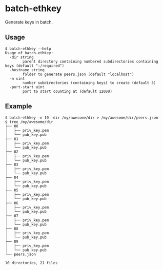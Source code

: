 batch-ethkey
============

Generate keys in batch.

## Usage

    $ batch-ethkey --help
    Usage of batch-ethkey:
      -dir string
        	parent directory containing numbered subdirectories containing keys (default ":/required")
      -hostname string
        	folder to generate peers.json (default "localhost")
      -n uint
        	number subdirectories (containing keys) to create (default 5)
      -port-start uint
        	port to start counting at (default 12000)

## Example

    $ batch-ethkey -n 10 -dir /my/awesome/dir > /my/awesome/dir/peers.json
    $ tree /my/awesome/dir
    ├── 00
    │   ├── priv_key.pem
    │   └── pub_key.pub
    ├── 01
    │   ├── priv_key.pem
    │   └── pub_key.pub
    ├── 02
    │   ├── priv_key.pem
    │   └── pub_key.pub
    ├── 03
    │   ├── priv_key.pem
    │   └── pub_key.pub
    ├── 04
    │   ├── priv_key.pem
    │   └── pub_key.pub
    ├── 05
    │   ├── priv_key.pem
    │   └── pub_key.pub
    ├── 06
    │   ├── priv_key.pem
    │   └── pub_key.pub
    ├── 07
    │   ├── priv_key.pem
    │   └── pub_key.pub
    ├── 08
    │   ├── priv_key.pem
    │   └── pub_key.pub
    ├── 09
    │   ├── priv_key.pem
    │   └── pub_key.pub
    └── peers.json
    
    10 directories, 21 files
